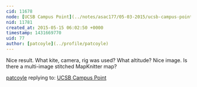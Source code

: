 ```yaml
---
cid: 11678
node: [UCSB Campus Point](../notes/asac177/05-03-2015/ucsb-campus-point)
nid: 11781
created_at: 2015-05-15 06:02:50 +0000
timestamp: 1431669770
uid: 77
author: [patcoyle](../profile/patcoyle)
---
```


Nice result. What kite, camera, rig was used? What altitude? Nice image. Is there a multi-image stitched MapKnitter map?

[patcoyle](../profile/patcoyle) replying to: [UCSB Campus Point](../notes/asac177/05-03-2015/ucsb-campus-point)

